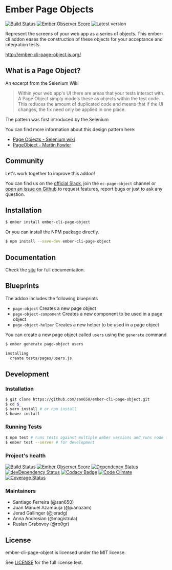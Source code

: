 # Ember Page Objects

[![Build Status](https://travis-ci.org/san650/ember-cli-page-object.svg?branch=master)](https://travis-ci.org/san650/ember-cli-page-object)
[![Ember Observer Score](http://emberobserver.com/badges/ember-cli-page-object.svg)](http://emberobserver.com/addons/ember-cli-page-object)
![Latest version](https://img.shields.io/npm/v/ember-cli-page-object.svg)

Represent the screens of your web app as a series of objects. This ember-cli addon eases the construction of these objects for your acceptance and integration tests.

http://ember-cli-page-object.js.org/

## What is a Page Object?

An excerpt from the Selenium Wiki

> Within your web app's UI there are areas that your tests interact with. A Page
> Object simply models these as objects within the test code. This reduces the
> amount of duplicated code and means that if the UI changes, the fix need only
> be applied in one place.

The pattern was first introduced by the Selenium

You can find more information about this design pattern here:

* [Page Objects - Selenium wiki](https://seleniumhq.github.io/docs/best.html#page_object_models)
* [PageObject - Martin Fowler](http://martinfowler.com/bliki/PageObject.html)

## Community

Let's work together to improve this addon!

You can find us on the [official Slack](https://ember-community-slackin.herokuapp.com/), join the `ec-page-object` channel or [open an issue on Github](https://github.com/san650/ember-cli-page-object/issues) to request features, report bugs or just to ask any question.

Installation
------------------------------------------------------------------------------

```sh
$ ember install ember-cli-page-object
```

Or you can install the NPM package directly.

```sh
$ npm install --save-dev ember-cli-page-object
```

## Documentation

Check the [site](http://ember-cli-page-object.js.org/) for full documentation.

## Blueprints

The addon includes the following blueprints

* `page-object` Creates a new page object
* `page-object-component` Creates a new component to be used in a page object
* `page-object-helper` Creates a new helper to be used in a page object

You can create a new page object called `users` using the `generate` command

```sh
$ ember generate page-object users

installing
  create tests/pages/users.js
```

## Development

### Installation

```sh
$ git clone https://github.com/san650/ember-cli-page-object.git
$ cd $_
$ yarn install # or npm install
$ bower install
```

### Running Tests

```sh
$ npm test # runs tests against multiple Ember versions and runs node tests
$ ember test --server # for development
```

### Project's health

[![Build Status](https://travis-ci.org/san650/ember-cli-page-object.svg?branch=master)](https://travis-ci.org/san650/ember-cli-page-object)
[![Ember Observer Score](http://emberobserver.com/badges/ember-cli-page-object.svg)](http://emberobserver.com/addons/ember-cli-page-object)
[![Dependency Status](https://david-dm.org/san650/ember-cli-page-object.svg)](https://david-dm.org/san650/ember-cli-page-object)
[![devDependency Status](https://david-dm.org/san650/ember-cli-page-object/dev-status.svg)](https://david-dm.org/san650/ember-cli-page-object#info=devDependencies)
[![Codacy Badge](https://api.codacy.com/project/badge/grade/35545e8e8ade48dfa999a3f5e1aa4b3b)](https://www.codacy.com/app/san650/ember-cli-page-object)
[![Code Climate](https://codeclimate.com/github/san650/ember-cli-page-object/badges/gpa.svg)](https://codeclimate.com/github/san650/ember-cli-page-object)
[![Coverage Status](https://coveralls.io/repos/github/san650/ember-cli-page-object/badge.svg?branch=master)](https://coveralls.io/github/san650/ember-cli-page-object?branch=master)

### Maintainers

- Santiago Ferreira (@san650)
- Juan Manuel Azambuja (@juanazam)
- Jerad Gallinger (@jeradg)
- Anna Andresian (@magistrula)
- Ruslan Grabovoy (@ro0gr)

## License

ember-cli-page-object is licensed under the MIT license.

See [LICENSE](./LICENSE) for the full license text.
